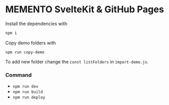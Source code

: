 # MEMENTO SvelteKit & GitHub Pages

Install the dependencies with

```bash
npm i
```

Copy demo folders with

```
npm run copy-demo
```

To add new folder change the `const listFolders` in `import-demo.js`.

### Command

- `npm run dev`
- `npm run build`
- `npm run deploy`